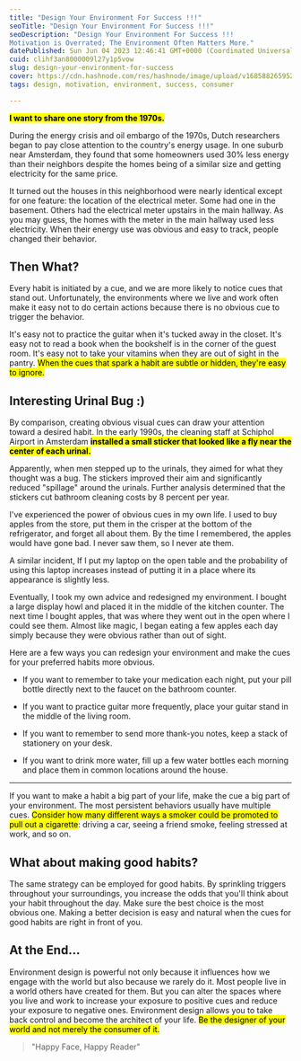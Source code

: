 ```yaml
---
title: "Design Your Environment For Success !!!"
seoTitle: "Design Your Environment For Success !!!"
seoDescription: "Design Your Environment For Success !!!
Motivation is Overrated; The Environment Often Matters More."
datePublished: Sun Jun 04 2023 12:46:41 GMT+0000 (Coordinated Universal Time)
cuid: clihf3an8000009l27y1p5vow
slug: design-your-environment-for-success
cover: https://cdn.hashnode.com/res/hashnode/image/upload/v1685882659527/e0cc4d4d-b08a-4791-8f60-9c4f57e751d8.png
tags: design, motivation, environment, success, consumer

---
```


**<mark>I want to share one story from the 1970s.</mark>**

During the energy crisis and oil embargo of the 1970s, Dutch researchers began to pay close attention to the country's energy usage. In one suburb near Amsterdam, they found that some homeowners used 30% less energy than their neighbors despite the homes being of a similar size and getting electricity for the same price.

It turned out the houses in this neighborhood were nearly identical except for one feature: the location of the electrical meter. Some had one in the basement. Others had the electrical meter upstairs in the main hallway. As you may guess, the homes with the meter in the main hallway used less electricity. When their energy use was obvious and easy to track, people changed their behavior.

## Then What?

Every habit is initiated by a cue, and we are more likely to notice cues that stand out. Unfortunately, the environments where we live and work often make it easy not to do certain actions because there is no obvious cue to trigger the behavior.

It's easy not to practice the guitar when it's tucked away in the closet. It's easy not to read a book when the bookshelf is in the corner of the guest room. It's easy not to take your vitamins when they are out of sight in the pantry. <mark>When the cues that spark a habit are subtle or hidden, they're easy to ignore.</mark>

## Interesting Urinal Bug :)

By comparison, creating obvious visual cues can draw your attention toward a desired habit. In the early 1990s, the cleaning staff at Schiphol Airport in Amsterdam **<mark>installed a small sticker that looked like a fly near the center of each urinal.</mark>**

Apparently, when men stepped up to the urinals, they aimed for what they thought was a bug. The stickers improved their aim and significantly reduced "spillage" around the urinals. Further analysis determined that the stickers cut bathroom cleaning costs by 8 percent per year.

I've experienced the power of obvious cues in my own life. I used to buy apples from the store, put them in the crisper at the bottom of the refrigerator, and forget all about them. By the time I remembered, the apples would have gone bad. I never saw them, so I never ate them.

A similar incident, If I put my laptop on the open table and the probability of using this laptop increases instead of putting it in a place where its appearance is slightly less.

Eventually, I took my own advice and redesigned my environment. I bought a large display howl and placed it in the middle of the kitchen counter. The next time I bought apples, that was where they went out in the open where I could see them. Almost like magic, I began eating a few apples each day simply because they were obvious rather than out of sight.

Here are a few ways you can redesign your environment and make the cues for your preferred habits more obvious.

* If you want to remember to take your medication each night, put your pill bottle directly next to the faucet on the bathroom counter.
    
* If you want to practice guitar more frequently, place your guitar stand in the middle of the living room.
    
* If you want to remember to send more thank-you notes, keep a stack of stationery on your desk.
    
* If you want to drink more water, fill up a few water bottles each morning and place them in common locations around the house.
    

---

If you want to make a habit a big part of your life, make the cue a big part of your environment. The most persistent behaviors usually have multiple cues. <mark>Consider how many different ways a smoker could be promoted to pull out a cigarette</mark>: driving a car, seeing a friend smoke, feeling stressed at work, and so on.

## What about making good habits?

The same strategy can be employed for good habits. By sprinkling triggers throughout your surroundings, you increase the odds that you'll think about your habit throughout the day. Make sure the best choice is the most obvious one. Making a better decision is easy and natural when the cues for good habits are right in front of you.

## At the End...

Environment design is powerful not only because it influences how we engage with the world but also because we rarely do it. Most people live in a world others have created for them. But you can alter the spaces where you live and work to increase your exposure to positive cues and reduce your exposure to negative ones. Environment design allows you to take back control and become the architect of your life. <mark>Be the designer of your world and not merely the consumer of it.</mark>

> "Happy Face, Happy Reader"